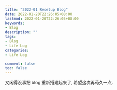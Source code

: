 ```yaml
---
title: "2022-01 Resetup Blog"
date: 2022-01-20T22:26:05+08:00
lastmod: 2022-01-20T22:26:05+08:00
keywords:
- Blog
description: ""
tags:
- Blog
- Life Log
categories:
- Life Log

comment: false
toc: false
---
```


又闲得没事把 blog 重新搭建起来了, 希望这次再苟久一点.
